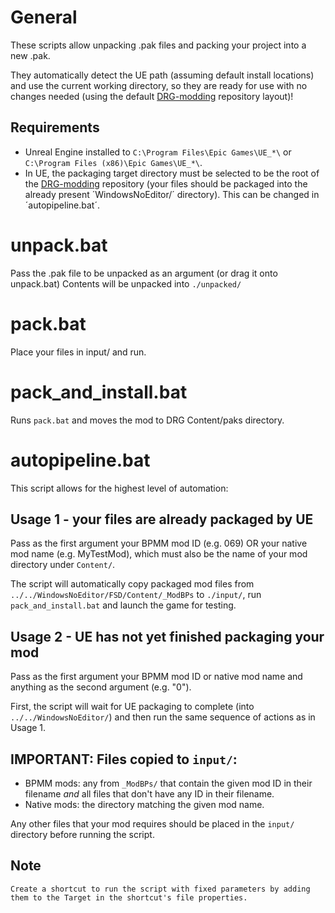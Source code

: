 # General
These scripts allow unpacking .pak files and packing your project into a new .pak.

They automatically detect the UE path (assuming default install locations) and use the current working directory, so they are ready for use with no changes needed (using the default [DRG-modding](https://github.com/DRG-Modding/DRG-Modding) repository layout)!

## Requirements
* Unreal Engine installed to `C:\Program Files\Epic Games\UE_*\` or `C:\Program Files (x86)\Epic Games\UE_*\`.
* In UE, the packaging target directory must be selected to be the root of the [DRG-modding](https://github.com/DRG-Modding/DRG-Modding) repository (your files should be packaged into the already present ´WindowsNoEditor/´ directory). This can be changed in ´autopipeline.bat´.

# unpack.bat
Pass the .pak file to be unpacked as an argument (or drag it onto unpack.bat)
Contents will be unpacked into `./unpacked/`

# pack.bat
Place your files in input/ and run.

# pack_and_install.bat
Runs `pack.bat` and moves the mod to DRG Content/paks directory.

# autopipeline.bat
This script allows for the highest level of automation:

## Usage 1 - your files are already packaged by UE
Pass as the first argument your BPMM mod ID (e.g. 069) OR your native mod name (e.g. MyTestMod), which must also be the name of your mod directory under `Content/`. 

The script will automatically copy packaged mod files from `../../WindowsNoEditor/FSD/Content/_ModBPs` to `./input/`, run `pack_and_install.bat` and launch the game for testing.

## Usage 2 - UE has not yet finished packaging your mod
Pass as the first argument your BPMM mod ID or native mod name and anything as the second argument (e.g. "0").

First, the script will wait for UE packaging to complete (into `../../WindowsNoEditor/`) and then run the same sequence of actions as in Usage 1.

## IMPORTANT: Files copied to `input/`:
* BPMM mods: any from `_ModBPs/` that contain the given mod ID in their filename *and* all files that don't have any ID in their filename.
* Native mods: the directory matching the given mod name.

Any other files that your mod requires should be placed in the `input/` directory before running the script.

## Note
	Create a shortcut to run the script with fixed parameters by adding them to the Target in the shortcut's file properties.
